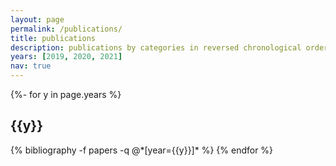 ```yaml
---
layout: page
permalink: /publications/
title: publications
description: publications by categories in reversed chronological order. generated by jekyll-scholar.
years: [2019, 2020, 2021]
nav: true
---
```

<!-- _pages/publications.md -->
<div class="publications">

{%- for y in page.years %}
  <h2 class="year">{{y}}</h2>
  {% bibliography -f papers -q @*[year={{y}}]* %}
{% endfor %}

</div>
